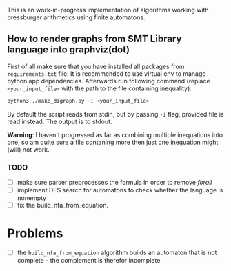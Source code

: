 This is an work-in-progress implementation of algorithms working with pressburger arithmetics using finite automatons.

## How to render graphs from SMT Library language into graphviz(dot)
First of all make sure that you have installed all packages from `requirements.txt` file. It is recommended to use virtual env 
to manage python app dependencies. Afterwards run following command (replace `<your_input_file>` with the path to the file containing inequality):
```sh
python3 ./make_digraph.py -i <your_input_file>
```

By default the script reads from stdin, but by passing `-i` flag, provided file is read instead. The output is to stdout.

**Warning**: I haven't progressed as far as combining multiple inequations into one, so am quite sure a file contaning more then just one
inequation might (will) not work.

### TODO
- [ ] make sure parser preprocesses the formula in order to remove _forall_
- [ ] implement DFS search for automatons to check whether the language is nonempty
- [ ] fix the build_nfa_from_equation.

# Problems
- [ ] the `build_nfa_from_equation` algorithm builds an automaton that is not complete - the complement is therefor incomplete
